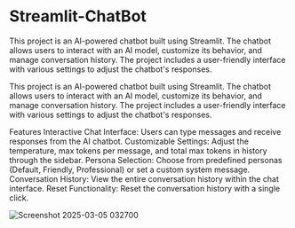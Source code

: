 # Streamlit-ChatBot
This project is an AI-powered chatbot built using Streamlit. The chatbot allows users to interact with an AI model, customize its behavior, and manage conversation history. The project includes a user-friendly interface with various settings to adjust the chatbot's responses.

This project is an AI-powered chatbot built using Streamlit. The chatbot allows users to interact with an AI model, customize its behavior, and manage conversation history. The project includes a user-friendly interface with various settings to adjust the chatbot's responses.

Features
Interactive Chat Interface: Users can type messages and receive responses from the AI chatbot.
Customizable Settings: Adjust the temperature, max tokens per message, and total max tokens in history through the sidebar.
Persona Selection: Choose from predefined personas (Default, Friendly, Professional) or set a custom system message.
Conversation History: View the entire conversation history within the chat interface.
Reset Functionality: Reset the conversation history with a single click.

![Screenshot 2025-03-05 032700](https://github.com/user-attachments/assets/5ef6e605-b56c-4226-9be6-6861d3352bad)

